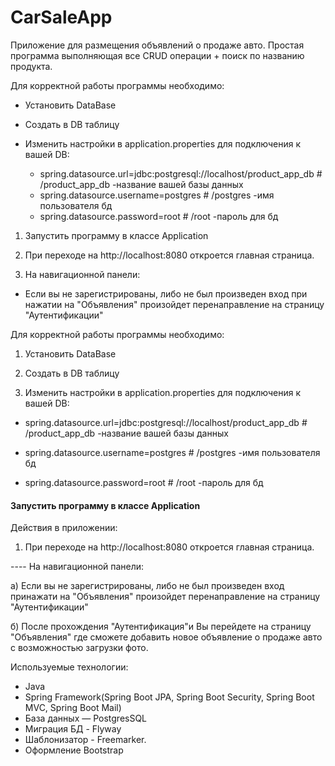 # CarSaleApp

Приложение для размещения объявлений о продаже авто.
Простая программа выполняющая все CRUD операции + поиск по названию продукта.

Для корректной работы программы необходимо:
- Установить DataBase
- Создать в DB таблицу
- Изменить настройки в application.properties для подключения к вашей DB:

  - spring.datasource.url=jdbc:postgresql://localhost/product_app_db                     # /product_app_db  -название вашей базы данных
  - spring.datasource.username=postgres                                                  # /postgres -имя пользователя бд
  - spring.datasource.password=root                                                      # /root -пароль для  бд  
             
1) Запустить программу в классе Application
 
2) При переходе на http://localhost:8080 откроется главная страница.
3) На навигационной панели:
  - Если вы не зарегистрированы, либо не был произведен вход при нажатии на "Объявления" произойдет перенаправление на страницу "Аутентификации"

Для корректной работы программы необходимо:

1. Установить DataBase

2. Создать в DB таблицу

3. Изменить настройки в application.properties для подключения к вашей DB:

 - spring.datasource.url=jdbc:postgresql://localhost/product_app_db                              # /product_app_db  -название вашей базы данных
  
 - spring.datasource.username=postgres                                                           # /postgres -имя пользователя бд
 
 - spring.datasource.password=root                                                               # /root -пароль для  бд 
                                                          
#### Запустить программу в классе Application
 
Действия в приложении:

1. При переходе на http://localhost:8080 откроется главная страница.

 ---- На навигационной панели:

  а) Если вы не зарегистрированы, либо не был произведен вход принажати на "Объявления" произойдет перенаправление на страницу "Аутентификации"

  б) После прохождения "Аутентификация"и Вы перейдете на страницу "Объявления" где сможете добавить новое объявление о продаже авто с возможностью загрузки фото.



Используемые технологии:
- Java
- Spring Framework(Spring Boot JPA, Spring Boot Security, Spring Boot MVC, Spring Boot Mail)
- База данных — PostgresSQL
- Миграция БД - Flyway
- Шаблонизатор - Freemarker.
- Оформление Bootstrap
